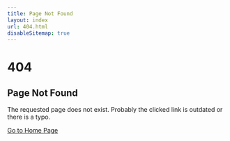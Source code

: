 ```yaml
---
title: Page Not Found
layout: index
url: 404.html
disableSitemap: true
---
```


<h1 class="display-1">404</h1>
<h2>Page Not Found</h2>

The requested page does not exist. Probably the clicked link is outdated or there is a typo.

[Go to Home Page]()
